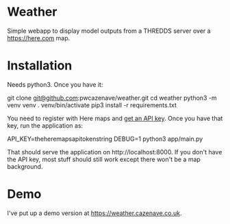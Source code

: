 # Weather

Simple webapp to display model outputs from a THREDDS server over a https://here.com map.

# Installation

Needs python3. Once you have it:

  git clone git@github.com:pwcazenave/weather.git
  cd weather
  python3 -m venv venv
  . venv/bin/activate
  pip3 install -r requirements.txt

You need to register with Here maps and [get an API key](https://developer.here.com/documentation/maps/3.1.29.0/dev_guide/topics/quick-start.html). Once you have that key, run the application as:

  API_KEY=theheremapsapitokenstring DEBUG=1 python3 app/main.py

That should serve the application on http://localhost:8000. If you don't have the API key, most stuff should still work except there won't be a map background.

# Demo

I've put up a demo version at https://weather.cazenave.co.uk.

